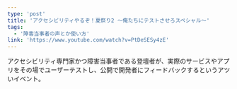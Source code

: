 ```yaml
---
type: 'post'
title: 'アクセシビリティやるぞ！夏祭り2 ～俺たちにテストさせろスペシャル～'
tags:
  - '障害当事者の声とか使い方'
link: 'https://www.youtube.com/watch?v=PtDeSESy4zE'
---
```

アクセシビリティ専門家かつ障害当事者である登壇者が、実際のサービスやアプリをその場でユーザーテストし、公開で開発者にフィードバックするというアツいイベント。